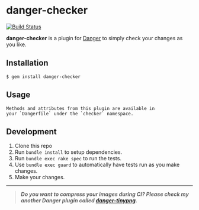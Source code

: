 # danger-checker

[![Build Status](https://travis-ci.org/kingcos/danger-checker.svg?branch=master)](https://travis-ci.org/kingcos/danger-checker)

**danger-checker** is a plugin for [Danger](https://danger.systems/swift) to simply check your changes as you like.

## Installation

    $ gem install danger-checker

## Usage

    Methods and attributes from this plugin are available in
    your `Dangerfile` under the `checker` namespace.

## Development

1. Clone this repo
2. Run `bundle install` to setup dependencies.
3. Run `bundle exec rake spec` to run the tests.
4. Use `bundle exec guard` to automatically have tests run as you make changes.
5. Make your changes.

---

> ***Do you want to compress your images during CI? Please check my another Danger plugin called [danger-tinypng](https://github.com/kingcos/danger-tinypng).***
